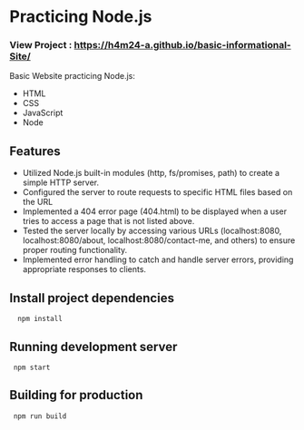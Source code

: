 # Practicing Node.js


### View Project : https://h4m24-a.github.io/basic-informational-Site/


Basic Website practicing Node.js:
- HTML 
- CSS
- JavaScript
- Node



## Features

- Utilized Node.js built-in modules (http, fs/promises, path) to create a simple HTTP server.
- Configured the server to route requests to specific HTML files based on the URL
- Implemented a 404 error page (404.html) to be displayed when a user tries to access a page that is not listed above.
- Tested the server locally by accessing various URLs (localhost:8080, localhost:8080/about, localhost:8080/contact-me, and others) to ensure proper routing functionality.
- Implemented error handling to catch and handle server errors, providing appropriate responses to clients.





## Install project dependencies



```
  npm install
```


## Running development server
```
 npm start
```

## Building for production
```
 npm run build
```